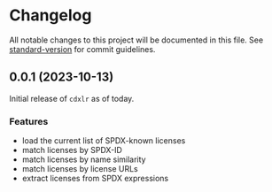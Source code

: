 # Changelog

All notable changes to this project will be documented in this file. See [standard-version](https://github.com/conventional-changelog/standard-version) for commit guidelines.

## 0.0.1 (2023-10-13)

Initial release of `cdxlr` as of today.

### Features

* load the current list of SPDX-known licenses
* match licenses by SPDX-ID
* match licenses by name similarity
* match licenses by license URLs
* extract licenses from SPDX expressions